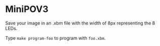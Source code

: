 MiniPOV3
========

Save your image in an .xbm file with the width of 8px representing the 8 LEDs.

Type ``make program-foo`` to program with ``foo.xbm``.
